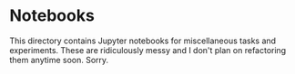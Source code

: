 # Notebooks

This directory contains Jupyter notebooks for miscellaneous tasks and experiments. These are ridiculously messy and I don't plan on refactoring them anytime soon. Sorry.